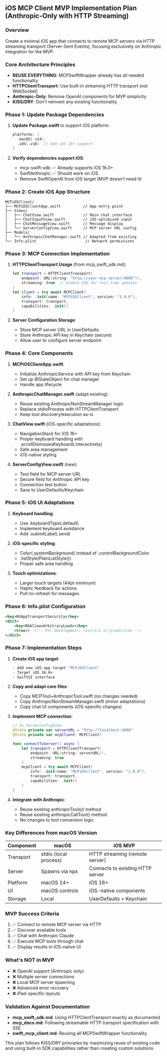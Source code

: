 ## iOS MCP Client MVP Implementation Plan (Anthropic-Only with HTTP Streaming)

### Overview
Create a minimal iOS app that connects to remote MCP servers via HTTP streaming transport (Server-Sent Events), focusing exclusively on Anthropic integration for the MVP.

### Core Architecture Principles
- **REUSE EVERYTHING**: MCPSwiftWrapper already has all needed functionality
- **HTTPClientTransport**: Use built-in streaming HTTP transport (not WebSocket)
- **Anthropic-Only**: Remove OpenAI components for MVP simplicity
- **KISS/DRY**: Don't reinvent any existing functionality

### Phase 1: Update Package Dependencies
1. **Update Package.swift** to support iOS platform:
   ```swift
   platforms: [
     .macOS(.v14),
     .iOS(.v16)  // Add iOS 16+ support
   ]
   ```

2. **Verify dependencies support iOS**:
   - mcp-swift-sdk: ✅ Already supports iOS 16.0+
   - SwiftAnthropic: ✅ Should work on iOS
   - Remove SwiftOpenAI from iOS target (MVP doesn't need it)

### Phase 2: Create iOS App Structure
```
MCPiOSClient/
├── MCPiOSClientApp.swift          // App entry point
├── Views/
│   ├── ChatView.swift             // Main chat interface
│   ├── ChatInputView.swift        // iOS-optimized input
│   ├── ChatMessageView.swift      // Message display
│   └── ServerConfigView.swift     // MCP server URL config
├── Models/
│   └── AnthropicChatManager.swift // Adapted from existing
└── Info.plist                      // Network permissions
```

### Phase 3: MCP Connection Implementation
1. **HTTPClientTransport Usage** (from mcp_swift_sdk.md):
   ```swift
   let transport = HTTPClientTransport(
       endpoint: URL(string: "http://your-mcp-server:8080")!,
       streaming: true  // Enable SSE for real-time updates
   )
   let client = try await MCPClient(
       info: .init(name: "MCPiOSClient", version: "1.0.0"),
       transport: transport,
       capabilities: .init()
   )
   ```

2. **Server Configuration Storage**:
   - Store MCP server URL in UserDefaults
   - Store Anthropic API key in Keychain (secure)
   - Allow user to configure server endpoint

### Phase 4: Core Components

1. **MCPiOSClientApp.swift**:
   - Initialize AnthropicService with API key from Keychain
   - Set up @StateObject for chat manager
   - Handle app lifecycle

2. **AnthropicChatManager.swift** (adapt existing):
   - Reuse existing AnthropicNonStreamManager logic
   - Replace stdioProcess with HTTPClientTransport
   - Keep tool discovery/execution as-is

3. **ChatView.swift** (iOS-specific adaptations):
   - NavigationStack for iOS 16+
   - Proper keyboard handling with .scrollDismissesKeyboard(.interactively)
   - Safe area management
   - iOS-native styling

4. **ServerConfigView.swift** (new):
   - Text field for MCP server URL
   - Secure field for Anthropic API key
   - Connection test button
   - Save to UserDefaults/Keychain

### Phase 5: iOS UI Adaptations
1. **Keyboard handling**:
   - Use .keyboardType(.default)
   - Implement keyboard avoidance
   - Add .submitLabel(.send)

2. **iOS-specific styling**:
   - Color(.systemBackground) instead of .controlBackgroundColor
   - .listStyle(PlainListStyle())
   - Proper safe area handling

3. **Touch optimizations**:
   - Larger touch targets (44pt minimum)
   - Haptic feedback for actions
   - Pull-to-refresh for messages

### Phase 6: Info.plist Configuration
```xml
<key>NSAppTransportSecurity</key>
<dict>
    <key>NSAllowsArbitraryLoads</key>
    <true/>  <!-- For development; restrict in production -->
</dict>
```

### Phase 7: Implementation Steps

1. **Create iOS app target**:
   ```bash
   - Add new iOS app target "MCPiOSClient"
   - Target iOS 16.0+
   - SwiftUI interface
   ```

2. **Copy and adapt core files**:
   - Copy MCPTool+AnthropicTool.swift (no changes needed)
   - Copy AnthropicNonStreamManager.swift (minor adaptations)
   - Copy chat UI components (iOS-specific changes)

3. **Implement MCP connection**:
   ```swift
   // In ServerConfigView
   @State private var serverURL = "http://localhost:3000"
   @State private var mcpClient: MCPClient?

   func connectToServer() async {
       let transport = HTTPClientTransport(
           endpoint: URL(string: serverURL)!,
           streaming: true
       )
       mcpClient = try await MCPClient(
           info: .init(name: "MCPiOSClient", version: "1.0.0"),
           transport: transport,
           capabilities: .init()
       )
   }
   ```

4. **Integrate with Anthropic**:
   - Reuse existing anthropicTools() method
   - Reuse existing anthropicCallTool() method
   - No changes to tool conversion logic

### Key Differences from macOS Version
| Component | macOS | iOS MVP |
|-----------|--------|---------|
| Transport | stdio (local process) | HTTP streaming (remote server) |
| Server | Spawns via npx | Connects to existing HTTP server |
| Platform | macOS 14+ | iOS 16+ |
| UI | macOS controls | iOS-native components |
| Storage | Local | UserDefaults + Keychain |

### MVP Success Criteria
1. ✅ Connect to remote MCP server via HTTP
2. ✅ Discover available tools
3. ✅ Chat with Anthropic Claude
4. ✅ Execute MCP tools through chat
5. ✅ Display results in iOS-native UI

### What's NOT in MVP
- ❌ OpenAI support (Anthropic only)
- ❌ Multiple server connections
- ❌ Local MCP server spawning
- ❌ Advanced error recovery
- ❌ iPad-specific layouts

### Validation Against Documentation
- **mcp_swift_sdk.md**: Using HTTPClientTransport exactly as documented
- **mcp_docs.md**: Following streamable HTTP transport specification with SSE
- **swift_mcp_client.md**: Reusing all MCPSwiftWrapper functionality

This plan follows KISS/DRY principles by maximizing reuse of existing code and using built-in SDK capabilities rather than creating custom solutions.